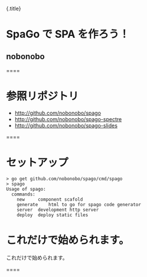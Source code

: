 <div class="centering">

{.title}

# SpaGo で SPA を作ろう！

## nobonobo

</div>

====

<div class="centering">

# 参照リポジトリ

- http://github.com/nobonobo/spago
- http://github.com/nobonobo/spago-spectre
- http://github.com/nobonobo/spago-slides

</div>

====

# セットアップ

```shell
> go get github.com/nobonobo/spago/cmd/spago
> spago
Usage of spago:
  commands:
    new		component scafold
    generate	html to go for spago code generator
    server	development http server
    deploy	deploy static files
```

# これだけで始められます。

これだけで始められます。

====
